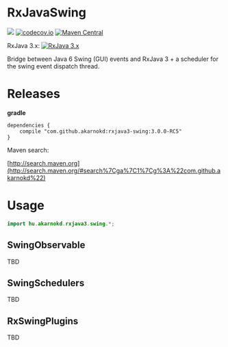 # RxJavaSwing


<a href='https://travis-ci.org/akarnokd/RxJavaSwing/builds'><img src='https://travis-ci.org/akarnokd/RxJavaSwing.svg?branch=3.x'></a>
[![codecov.io](http://codecov.io/github/akarnokd/RxJavaSwing/coverage.svg?branch=3.x)](http://codecov.io/github/akarnokd/RxJavaSwing?branch=3.x)
[![Maven Central](https://maven-badges.herokuapp.com/maven-central/com.github.akarnokd/rxjava3-swing/badge.svg)](https://maven-badges.herokuapp.com/maven-central/com.github.akarnokd/rxjava3-swing)

RxJava 3.x: [![RxJava 3.x](https://maven-badges.herokuapp.com/maven-central/io.reactivex.rxjava3/rxjava/badge.svg)](https://maven-badges.herokuapp.com/maven-central/io.reactivex.rxjava3/rxjava)

Bridge between Java 6 Swing (GUI) events and RxJava 3 + a scheduler for the swing event dispatch thread.

# Releases


**gradle**

```
dependencies {
    compile "com.github.akarnokd:rxjava3-swing:3.0.0-RC5"
}
```


Maven search:

[http://search.maven.org](http://search.maven.org/#search%7Cga%7C1%7Cg%3A%22com.github.akarnokd%22)

# Usage

```java
import hu.akarnokd.rxjava3.swing.*;
```

## SwingObservable

TBD

## SwingSchedulers

TBD

## RxSwingPlugins

TBD